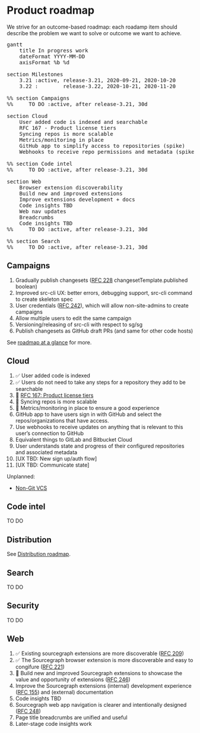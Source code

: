 # Product roadmap

We strive for an outcome-based roadmap: each roadamp item should describe the problem we want to solve or outcome we want to achieve.

<!-- Gantt chart syntax documentation: https://mermaid-js.github.io/mermaid/diagrams-and-syntax-and-examples/gantt.html -->

<pre class="mermaid" data-rendered-width="150%" data-scroll-right="50%">
gantt
    title In progress work
    dateFormat YYYY-MM-DD
    axisFormat %b %d

section Milestones
    3.21 :active, release-3.21, 2020-09-21, 2020-10-20
    3.22 :        release-3.22, 2020-10-21, 2020-11-20

%% section Campaigns
%%     TO DO :active, after release-3.21, 30d

section Cloud
    User added code is indexed and searchable                 :done,   2020-09-23, 2020-10-07
    RFC 167 - Product license tiers                           :active, 2020-10-07, 14d
    Syncing repos is more scalable                            :active, 2020-10-07, 14d
    Metrics/monitoring in place                               :active, 2020-10-07, 14d
    GitHub app to simplify access to repositories (spike)     :        2020-10-21, 2d
    Webhooks to receive repo permissions and metadata (spike) :        2020-10-21, 2d

%% section Code intel
%%     TO DO :active, after release-3.21, 30d

section Web
    Browser extension discoverability                         :done,    2020-09-28, 14d
    Build new and improved extensions                         :active,   2020-10-12, 14d
    Improve extensions development + docs                     :         2020-10-26, 14d
    Code insights TBD                                         :         2020-11-09, 14d
    Web nav updates                                           :         2020-11-09, 7d
    Breadcrumbs                                               :         2020-11-16, 7d
    Code insights TBD                                         :         2020-11-23, 14d
%%     TO DO :active, after release-3.21, 30d

%% section Search
%%     TO DO :active, after release-3.21, 30d
</pre>

## Campaigns

1. Gradually publish changesets ([RFC 228](https://docs.google.com/document/d/1A-5cbYGz1p1UB1eAFsIgpK5XDkvS7ZNAVKMdtBm_WY0/edit?ts=5f48b4b2#heading=h.trqab8y0kufp) changesetTemplate.published boolean)
1. Improved src-cli UX: better errors, debugging support, src-cli command to create skeleton spec
1. User credentials ([RFC 242](https://docs.google.com/document/d/1SqoWWm1xs82QibrWwYsXmpmgweN6EpcKt1qXrRBjjlU/edit)), which will allow non-site-admins to create campaigns
1. Allow multiple users to edit the same campaign
1. Versioning/releasing of src-cli with respect to sg/sg
1. Publish changesets as GitHub draft PRs (and same for other code hosts)

See [roadmap at a glance](https://docs.google.com/document/d/1zRTfK6mENKicfLwDaWgLk1dBvQVKDg-J7pwjGg8tpps/edit#) for more.

## Cloud

1. ✅ User added code is indexed
1. ✅ Users do not need to take any steps for a repository they add to be searchable
1. 🔄 [RFC 167: Product license tiers](https://docs.google.com/document/d/1XozQ4JINJqirdaG-XqGtboT2-PlIXPyBn6EwV7Q3pWI/edit?ts=5f0811cf#heading=h.trqab8y0kufp)
1. 🔄 Syncing repos is more scalable
1. 🔄 Metrics/monitoring in place to ensure a good experience
1. GitHub app to have users sign in with GitHub and select the repos/organizations that have access.
1. Use webhooks to receive updates on anything that is relevant to this user’s connection to GitHub
1. Equivalent things to GitLab and Bitbucket Cloud
1. User understands state and progress of their configured repositories and associated metadata
1. [UX TBD: New sign up/auth flow]
1. [UX TBD: Communicate state]

Unplanned:

- [Non-Git VCS](https://docs.google.com/document/d/1Y2xYbckAz5jlBePER_BarypeDfP3mjjX9bBOZm3ALqY/edit#heading=h.m60esa7uysvx)

## Code intel

TO DO

## Distribution

See [Distribution roadmap](https://github.com/sourcegraph/about/pull/1104).

## Search

TO DO

## Security

TO DO

## Web

1. ✅ Existing sourcegraph extensions are more discoverable ([RFC 209](https://docs.google.com/document/d/1I5BMEGp3QuB81AjSzLCQwq_XJV1sXevlU0lpB4O1pj8/edit#))
1. ✅ The Sourcegraph browser extension is more discoverable and easy to congifure ([RFC 221](https://docs.google.com/document/d/19f4xleYBU1zZZdqMmXlLmFxeR-fwEpOwTOgViOFOnyo/edit))
1. 🔄 Build new and improved Sourcegraph extensions to showcase the value and opportunity of extensions ([RFC 246](https://docs.google.com/document/d/1HngEeLNAe7_QzVJr6UPi0Si4ZALqTzb7uonOxUiJP6g/edit))
1. Improve the Sourcegraph extensions (internal) development experience ([RFC 155](https://docs.google.com/document/d/1ikrUNVe3YVbR-JpegxhjrFdmRkTGzTLcOMkKHnOyjuE/edit)) and (external) documentation
1. Code insights TBD
1. Sourcegraph web app navigation is clearer and intentionally designed ([RFC 248](https://docs.google.com/document/d/1AEeCuXuYGlu2kU9HfTuh5rMuoL2ASxy-G4LFje_ySFE/edit?usp=drive_web&ouid=110069214620879702746))
1. Page title breadcrumbs are unified and useful 
1. Later-stage code insights work 

